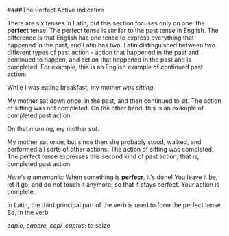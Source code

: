 ####The Perfect Active Indicative

There are six tenses in Latin, but this section focuses only on one:  the **perfect** tense.  The perfect tense is similar to the past tense in English.  The difference is that English has one tense to express everything that happened in the past, and Latin has two.  Latin distinguished between two different types of past action - action that happened in the past and continued to happen, and action that happened in the past and is completed.  For example, this is an English example of continued past action:

While I was eating breakfast, my mother *was sitting*.

My mother sat down once, in the past, and then continued to sit.  The action of sitting was not completed.  On the other hand, this is an example of completed past action:

On that morning, my mother *sat*.

My mother sat once, but since then she probably stood, walked, and performed all sorts of other actions.  The action of sitting was completed.  The perfect tense expresses this second kind of past action, that is, completed past action.

*Here's a mnemonic:*  When something is **perfecr**, it's done!  You leave it be, let it go, and do not touch it anymore, so that it stays perfect.  Your action is complete.

In Latin, the third principal part of the verb is used to form the perfect tense.  So, in the verb

*capio, capere, cepi, captus*:  to seize
